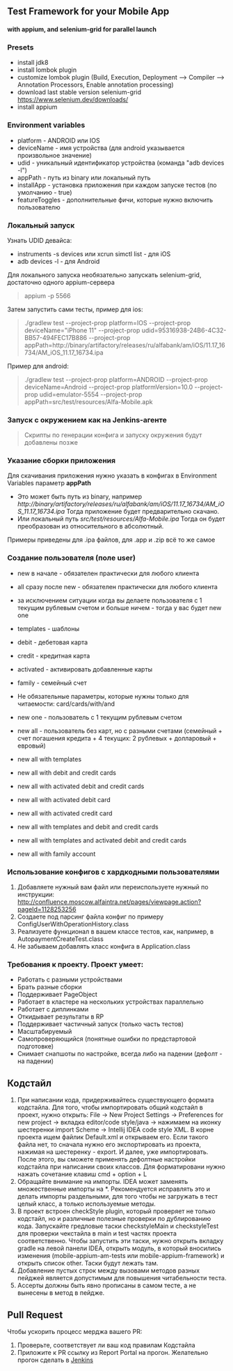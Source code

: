## Test Framework for your Mobile App
#### with appium, and selenium-grid for parallel launch
### Presets
* install jdk8
* install lombok plugin
* customize lombok plugin (Build, Execution, Deployment --> Compiler --> Annotation Processors, Enable annotation processing)
* download last stable version selenium-grid https://www.selenium.dev/downloads/
* install appium

### Environment variables
* platform - ANDROID или IOS
* deviceName - имя устройства (для android указывается произвольное значение)
* udid - уникальный идентификатор устройства (команда "adb devices -l")
* appPath - путь из binary или локальный путь
* installApp - установка приложения при каждом запуске тестов (по умолчанию - true)
* featureToggles - дополнительные фичи, которые нужно включить пользователю

### Локальный запуск
Узнать UDID девайса:
*  instruments -s devices или xcrun simctl list - для iOS
*  adb devices -l - для Android

Для локального запуска необязательно запускать selenium-grid, достаточно одного appium-сервера
> appium -p 5566

Затем запустить сами тесты, пример для ios:
> ./gradlew test --project-prop platform=IOS --project-prop deviceName="iPhone 11" --project-prop udid=95316938-24B6-4C32-BB57-494FEC17B886 --project-prop appPath=http://binary/artifactory/releases/ru/alfabank/am/iOS/11.17_16734/AM_iOS_11.17_16734.ipa

Пример для android:
> ./gradlew test --project-prop platform=ANDROID --project-prop deviceName=Android --project-prop platformVersion=10.0 --project-prop udid=emulator-5554 --project-prop appPath=src/test/resources/Alfa-Mobile.apk

### Запуск с окружением как на Jenkins-агенте
> Скрипты по генерации конфига и запуску окружения будут добавлены позже

### Указание сборки приложения
Для скачивания приложения нужно указать в конфигах в Environment Variables параметр **appPath**
- Это может быть путь из binary, например *http://binary/artifactory/releases/ru/alfabank/am/iOS/11.17_16734/AM_iOS_11.17_16734.ipa*
  Тогда приложение будет предварительно скачано.
- Или локальный путь *src/test/resources/Alfa-Mobile.ipa*
  Тогда он будет преобразован из относительного в абсолютный.

Примеры приведены для .ipa файлов, для .app и .zip всё то же самое

### Создание пользователя (поле user)
* new в начале - обязателен практически для любого клиента
* all сразу после new - обязателен практически для любого клиента 

* за исключением ситуации когда вы делаете 
пользователя с 1 текущим рублевым счетом
и больше ничем - тогда у вас будет 
new one

* templates - шаблоны
* debit - дебетовая карта
* credit - кредитная карта
* activated - активировать добавленные карты
* family - семейный счет

* Не обязательные параметры, которые нужны только для читаемости:
card/cards/with/and

* new one - пользователь с 1 текущим рублевым счетом
* new all - пользователь без карт, но с разными счетами 
(семейный + счет погашения кредита + 4 текущих: 2 рублевых + долларовый + евровый)
* new all with templates
* new all with debit and credit cards 
* new all with activated debit and credit cards
* new all with activated debit card
* new all with activated credit card
* new all with templates and debit and credit cards
* new all with templates and activated debit and credit cards
* new all with family account

### Использование конфигов с хардкодными пользователями
1. Добавляете нужный вам файл или переиспользуете нужный по инструкции:
   http://confluence.moscow.alfaintra.net/pages/viewpage.action?pageId=1128253256
2. Создаете под парсинг файла конфиг по примеру ConfigUserWithOperationHistory.class
3. Реализуете функционал в вашем классе тестов, как, например, в AutopaymentCreateTest.class
4. Не забываем добавлять класс конфига в Application.class

### Требования к проекту. Проект умеет:
* Работать с разными устройствами
* Брать разные сборки
* Поддерживает PageObject
* Работает в кластере на нескольких устройствах параллельно
* Работает с диплинками
* Откидывает результаты в RP
* Поддерживает частичный запуск (только часть тестов)
* Масштабируемый
* Самопроверяющийся (понятные ошибки по предстартовой подготовке)
* Снимает снапшоты по настройке, всегда либо на падении (дефолт - на падении)

## Кодстайл
1) При написании кода, придерживайтесь существующего формата кодстайла. Для того, чтобы импортировать общий кодстайл в проект, нужно открыть:  File -> New Project Settings -> Preferences for new project -> вкладка editor/code style/java -> нажимаем на иконку шестеренки import Scheme -> Intellij IDEA code style XML. В корне проекта ищем файлик Default.xml и открываем его. Если такого файла нет, то сначала нужно его экспортировать из проекта, нажимая на шестеренку - export. И далее, уже импортировать. После этого, вы сможете применять дефолтные настройки кодстайла при написании своих классов. Для форматировани нужно нажать сочетание клавиш  cmd + option + L
2) Обращайте внимание на импорты. IDEA
 может заменять множественные импорты на *. Рекомендуется исправлять это и делать импорты раздельными, для того чтобы не загружать в тест целый класс, а только используемые методы.
3) В проект встроен checkStyle plugin, который проверяет не только кодстайл, но и различные полезные проверки по дублированию кода. Запускайте гредловые таски checkstyleMain и checkstyleTest для проверки чекстайла в main и test частях проекта соответственно. Чтобы запустить эти таски, нужно открыть вкладку gradle на левой панели IDEA, открыть модуль, в который вносились изменения (mobile-appium-am-tests или mobile-appium-framework) и открыть список other. Таски будут лежать там.
4) Добавление пустых строк между вызовами методов разных пейджей является допустимым для повышения читабельности теста.
5) Ассерты должны быть явно прописаны в самом тесте, а не вынесены в метод в пейдже.

## Pull Request
Чтобы ускорить процесс мерджа вашего PR:
1) Проверьте, соответствует ли ваш код правилам Кодстайла
2) Приложите к PR ссылку из Report Portal на прогон. Желательно прогон сделать в [Jenkins](http://ci-mob/jenkins/view/UI%20Tests/job/Autotests_AM_appium_no_bdd/)